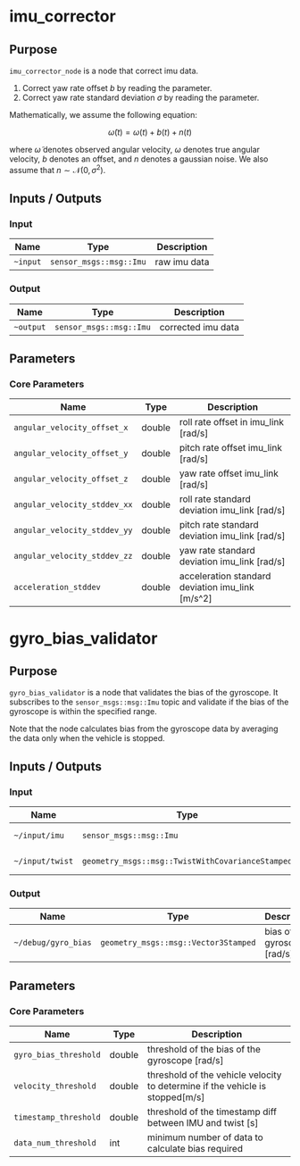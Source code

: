 # imu_corrector

## Purpose

`imu_corrector_node` is a node that correct imu data.

1. Correct yaw rate offset $b$ by reading the parameter.
2. Correct yaw rate standard deviation $\sigma$ by reading the parameter.

Mathematically, we assume the following equation:

$$
\tilde{\omega}(t) = \omega(t) + b(t) + n(t)
$$

where $\tilde{\omega}$ denotes observed angular velocity, $\omega$ denotes true angular velocity, $b$ denotes an offset, and $n$ denotes a gaussian noise.
We also assume that $n\sim\mathcal{N}(0, \sigma^2)$.

<!-- TODO(TIER IV): Make this repository public or change the link. -->
<!-- Use the value estimated by [deviation_estimator](https://github.com/tier4/calibration_tools/tree/main/localization/deviation_estimation_tools) as the parameters for this node. -->

## Inputs / Outputs

### Input

| Name     | Type                    | Description  |
| -------- | ----------------------- | ------------ |
| `~input` | `sensor_msgs::msg::Imu` | raw imu data |

### Output

| Name      | Type                    | Description        |
| --------- | ----------------------- | ------------------ |
| `~output` | `sensor_msgs::msg::Imu` | corrected imu data |

## Parameters

### Core Parameters

| Name                         | Type   | Description                                      |
| ---------------------------- | ------ | ------------------------------------------------ |
| `angular_velocity_offset_x`  | double | roll rate offset in imu_link [rad/s]             |
| `angular_velocity_offset_y`  | double | pitch rate offset imu_link [rad/s]               |
| `angular_velocity_offset_z`  | double | yaw rate offset imu_link [rad/s]                 |
| `angular_velocity_stddev_xx` | double | roll rate standard deviation imu_link [rad/s]    |
| `angular_velocity_stddev_yy` | double | pitch rate standard deviation imu_link [rad/s]   |
| `angular_velocity_stddev_zz` | double | yaw rate standard deviation imu_link [rad/s]     |
| `acceleration_stddev`        | double | acceleration standard deviation imu_link [m/s^2] |

# gyro_bias_validator

## Purpose

`gyro_bias_validator` is a node that validates the bias of the gyroscope. It subscribes to the `sensor_msgs::msg::Imu` topic and validate if the bias of the gyroscope is within the specified range.

Note that the node calculates bias from the gyroscope data by averaging the data only when the vehicle is stopped.

## Inputs / Outputs

### Input

| Name     | Type                    | Description  |
| -------- | ----------------------- | ------------ |
| `~/input/imu` | `sensor_msgs::msg::Imu` | **corrected** imu data |
| `~/input/twist` | `geometry_msgs::msg::TwistWithCovarianceStamped` | vehicle velocity |

### Output

| Name      | Type                    | Description        |
| --------- | ----------------------- | ------------------ |
| `~/debug/gyro_bias` | `geometry_msgs::msg::Vector3Stamped` | bias of the gyroscope [rad/s] |

## Parameters

### Core Parameters

| Name                         | Type   | Description                                      |
| ---------------------------- | ------ | ------------------------------------------------ |
| `gyro_bias_threshold`  | double | threshold of the bias of the gyroscope [rad/s]             |
| `velocity_threshold` | double | threshold of the vehicle velocity to determine if the vehicle is stopped[m/s]               |
| `timestamp_threshold` | double | threshold of the timestamp diff between IMU and twist [s]                 |
| `data_num_threshold` | int | minimum number of data to calculate bias required |
